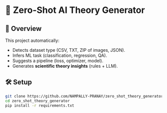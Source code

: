 # 🧠 Zero-Shot AI Theory Generator

## 🚀 Overview
This project automatically:
- Detects dataset type (CSV, TXT, ZIP of images, JSON).
- Infers ML task (classification, regression, QA).
- Suggests a pipeline (loss, optimizer, model).
- Generates **scientific theory insights** (rules + LLM).

## 🛠️ Setup
```bash
git clone https://github.com/NAMPALLY-PRANAY/zero_shot_theory_generator.git
cd zero_shot_theory_generator
pip install -r requirements.txt

